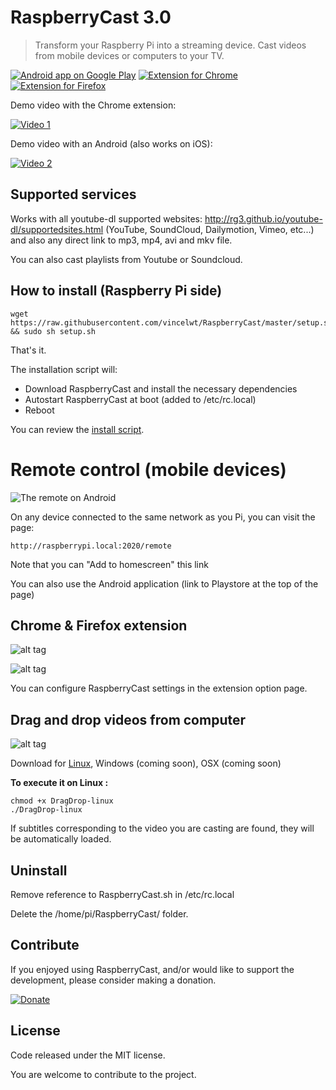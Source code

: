 # RaspberryCast 3.0
> Transform your Raspberry Pi into a streaming device.
Cast videos from mobile devices or computers to your TV.

[![Android app on Google Play](http://vincelwt.github.io/RaspberryCast/images/android_banner.png)](https://play.google.com/store/apps/details?id=com.kiwiidev.raspberrycast)
[![Extension for Chrome](http://vincelwt.github.io/RaspberryCast/images/chrome_banner.png)](https://chrome.google.com/webstore/detail/raspberrycast/aikmhmnmlebhcjjdbjilohbpfljioeak)
[![Extension for Firefox](http://vincelwt.github.io/RaspberryCast/images/firefox_banner.png)](https://addons.mozilla.org/firefox/addon/raspberrycast/)


Demo video with the Chrome extension:

[![Video 1](http://img.youtube.com/vi/0wEcYPSm_f8/0.jpg)](http://www.youtube.com/watch?v=0wEcYPSm_f8)

Demo video with an Android (also works on iOS):

[![Video 2](http://img.youtube.com/vi/ZafqI4ZtJkI/0.jpg)](http://www.youtube.com/watch?v=ZafqI4ZtJkI)

## Supported services
Works with all youtube-dl supported websites: http://rg3.github.io/youtube-dl/supportedsites.html (YouTube, SoundCloud, Dailymotion, Vimeo, etc...) and also any direct link to mp3, mp4, avi and mkv file.

You can also cast playlists from Youtube or Soundcloud.

## How to install (Raspberry Pi side)

```
wget https://raw.githubusercontent.com/vincelwt/RaspberryCast/master/setup.sh && sudo sh setup.sh
```
That's it.

The installation script will:
- Download RaspberryCast and install the necessary dependencies
- Autostart RaspberryCast at boot (added to /etc/rc.local)
- Reboot

You can review the [install script](https://github.com/vincelwt/RaspberryCast/blob/master/setup.sh).

# Remote control (mobile devices)
![The remote on Android](http://vincelwt.github.io/RaspberryCast/images/android.png)

On any device connected to the same network as you Pi, you can visit the page:
```
http://raspberrypi.local:2020/remote
```
Note that you can "Add to homescreen" this link
 
You can also use the Android application (link to Playstore at the top of the page)

## Chrome & Firefox extension
![alt tag](http://vincelwt.github.io/RaspberryCast/images/extension.png)

![alt tag](http://vincelwt.github.io/RaspberryCast/images/rightclick.png)

You can configure RaspberryCast settings in the extension option page.

## Drag and drop videos from computer

![alt tag](http://vincelwt.github.io/RaspberryCast/images/draganddrop.png)

Download for [Linux](http://vincelwt.github.io/RaspberryCast/dist/DragDrop-linux), Windows (coming soon), OSX (coming soon)

**To execute it on Linux :**

```
chmod +x DragDrop-linux
./DragDrop-linux
```

If subtitles corresponding to the video you are casting are found, they will be automatically loaded.

## Uninstall
Remove reference to RaspberryCast.sh in /etc/rc.local

Delete the /home/pi/RaspberryCast/ folder.

## Contribute

If you enjoyed using RaspberryCast, and/or would like to support the development, please consider making a donation.

[![Donate](https://www.paypalobjects.com/en_US/i/btn/btn_donateCC_LG.gif)](https://www.paypal.com/cgi-bin/webscr?cmd=_s-xclick&hosted_button_id=XLQTUNFTN9FU8)

## License
Code released under the MIT license. 

You are welcome to contribute to the project.
